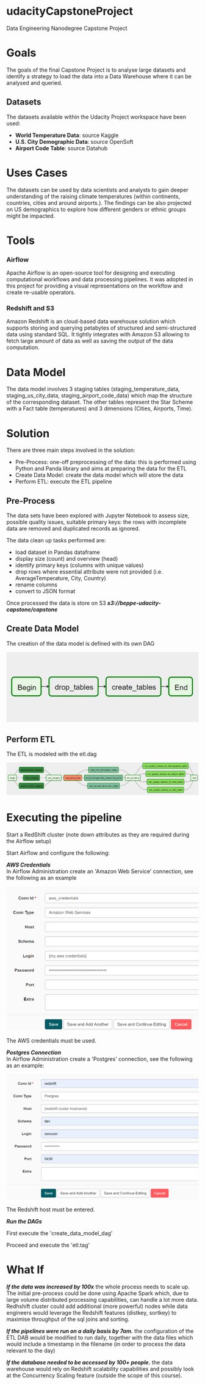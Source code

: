 # udacityCapstoneProject
Data Engineering Nanodegree Capstone Project

# Goals

The goals of the final Capstone Project is to analyse large datasets and identify a strategy to 
load the data into a Data Warehouse where it can be analysed and queried.

## Datasets

The datasets available within the Udacity Project workspace have been used:

- **World Temperature Data**: source Kaggle
- **U.S. City Demographic Data**: source OpenSoft
- **Airport Code Table**: source Datahub
  

# Uses Cases

The datasets can be used by data scientists and analysts to gain deeper understanding of the raising climate temperatures 
(within continents, countries, cities and around airports.). The findings can be also projected on US demographics to
explore how different genders or ethnic groups might be impacted.

# Tools

### Airflow 
Apache Airflow is an open-source tool for designing and executing computational workflows and data processing pipelines.
It was adopted in this project for providing a visual representations on the workflow and create re-usable operators. 

 
### Redshift and S3

Amazon Redshift is an cloud-based data warehouse solution which supports storing and querying petabytes of structured 
and semi-structured data using standard SQL. It tightly integrates with Amazon S3 allowing to fetch large amount of
data as well as saving the output of the data computation.


# Data Model

The data model involves 3 staging tables (staging_temperature_data, staging_us_city_data, staging_airport_code_data) 
which map the structure of the corresponding dataset.
The other tables represent the Star Scheme with a Fact table (temperatures) and 3 dimensions (Cities, Airports, Time).

# Solution

There are three main steps involved in the solution:
* Pre-Process: one-off preprocessing of the data: this is performed using Python and Panda library and aims at preparing the 
 data for the ETL 
* Create Data Model: create the data model which will store the data
* Perform ETL: execute the ETL pipeline


## Pre-Process

The data sets have been explored with Jupyter Notebook to assess size, possible quality issues, suitable
primary keys: the rows with incomplete data are removed and duplicated records as ignored.

The data clean up tasks performed are:
* load dataset in Pandas dataframe
* display size (count) and overview (head)
* identify primary keys (columns with unique values)
* drop rows where essential attribute were not provided (i.e. AverageTemperature, City, Country)
* rename columns 
* convert to JSON format 

Once processed the data is store on S3 ***s3://beppe-udacity-capstone/capstone***

## Create Data Model

The creation of the data model is defined with its own DAG 

![Alt text](wiki/data_model_dag.jpg?raw=true "Title")

## Perform ETL

The ETL is modeled with the etl.dag

![Alt text](wiki/etl_dag.jpg?raw=true "Title")



# Executing the pipeline

Start a RedShift cluster (note down attributes as they are required during the Airflow setup)

Start Airflow and configure the following:
 
***AWS Credentials***  
In Airflow Administration create an 'Amazon Web Service' connection, see the following as an example

![Alt text](wiki/aws_services.png?raw=true "Title")

The AWS credentials must be used.

***Postgres Connection***    
In Airflow Administration create a 'Postgres' connection, see the following as an example:

![Alt text](wiki/redshift_connection.png?raw=true "Title")

The Redshift host must be entered.

***Run the DAGs***  

First execute the 'create_data_model_dag'

Proceed and execute the 'etl.tag'

# What If

***If the data was increased by 100x*** the whole process needs to scale up.  
The initial pre-process could be done using Apache Spark which, due to large volume distributed processing capabilities,
can handle a lot more data.   
Redhshift cluster could add additional (more powerful) nodes while data engineers would leverage the Redshift features
(distkey, sortkey) to maximise throughput of the sql joins and sorting.

***If the pipelines were run on a daily basis by 7am.*** the configuration of the ETL DAB would be modified to run 
daily, together with the data files which would include a timestamp in the filename (in order to process the data 
relevant to the day)

***If the database needed to be accessed by 100+ people.*** the data warehouse would rely on Redshift scalability
capabilities and possibly look at the Concurrency Scaling feature (outside the scope of this course).

